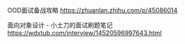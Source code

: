 
OOD面试备战攻略
https://zhuanlan.zhihu.com/p/45086014


面向对象设计 - 小土刀的面试刷题笔记
https://wdxtub.com/interview/14520596997643.html